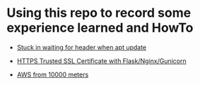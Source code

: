 # Using this repo to record some experience learned and HowTo

* [Stuck in waiting for header when apt update](./solve_waiting_for_header_apt_update.md)

* [HTTPS Trusted SSL Certificate with Flask/Nginx/Gunicorn](./https_ssl_certificate_flask_nginx_gunicorn_supervisor.md)

* [AWS from 10000 meters](./aws_10000.md)
